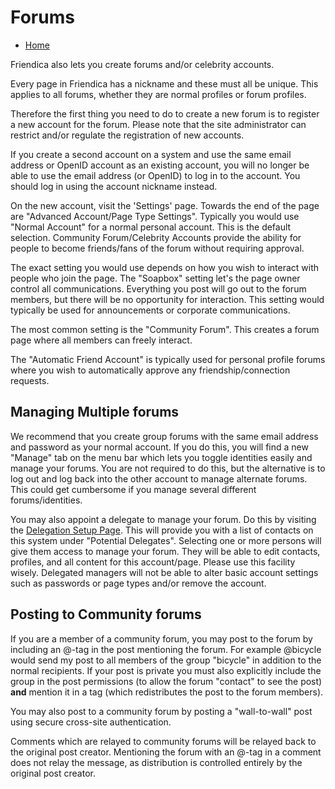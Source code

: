 Forums
=====

* [Home](help)


Friendica also lets you create forums and/or celebrity accounts. 

Every page in Friendica has a nickname and these must all be unique.
This applies to all forums, whether they are normal profiles or forum profiles.

Therefore the first thing you need to do to create a new forum is to register a new account for the forum.
Please note that the site administrator can restrict and/or regulate the registration of new accounts.

If you create a second account on a system and use the same email address or OpenID account as an existing account, you will no longer be able to use the email address (or OpenID) to log in to the account.
You should log in using the account nickname instead. 

On the new account, visit the 'Settings' page.
Towards the end of the page are "Advanced Account/Page Type Settings".
Typically you would use "Normal Account" for a normal personal account.
This is the default selection.
Community Forum/Celebrity Accounts provide the ability for people to become friends/fans of the forum without requiring approval.

The exact setting you would use depends on how you wish to interact with people who join the page.
The "Soapbox" setting let's the page owner control all communications.
Everything you post will go out to the forum members, but there will be no opportunity for interaction.
This setting would typically be used for announcements or corporate communications.

The most common setting is the "Community Forum".
This creates a forum page where all members can freely interact. 

The "Automatic Friend Account" is typically used for personal profile forums where you wish to automatically approve any friendship/connection requests. 

Managing Multiple forums
---

We recommend that you create group forums with the same email address and password as your normal account.
If you do this, you will find a new "Manage" tab on the menu bar which lets you toggle identities easily and manage your forums.
You are not required to do this, but the alternative is to log out and log back into the other account to manage alternate forums.
This could get cumbersome if you manage several different forums/identities. 

You may also appoint a delegate to manage your forum.
Do this by visiting the [Delegation Setup Page](delegate).
This will provide you with a list of contacts on this system under "Potential Delegates".
Selecting one or more persons will give them access to manage your forum.
They will be able to edit contacts, profiles, and all content for this account/page.
Please use this facility wisely.
Delegated managers will not be able to alter basic account settings such as passwords or page types and/or remove the account.


Posting to Community forums
---

If you are a member of a community forum, you may post to the forum by including an @-tag in the post mentioning the forum.
For example @bicycle would send my post to all members of the group "bicycle" in addition to the normal recipients.
If your post is private you must also explicitly include the group in the post permissions (to allow the forum "contact" to see the post) **and** mention it in a tag (which redistributes the post to the forum members).  

You may also post to a community forum by posting a "wall-to-wall" post using secure cross-site authentication.   

Comments which are relayed to community forums will be relayed back to the original post creator.
Mentioning the forum with an @-tag in a comment does not relay the message, as distribution is controlled entirely by the original post creator. 
